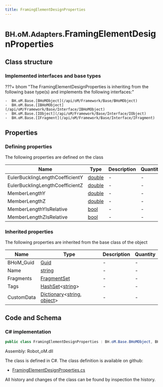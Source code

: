 ```yaml
---
title: FramingElementDesignProperties
---
```


# <small>BH.oM.Adapters.</small>**FramingElementDesignProperties**



## Class structure

### Implemented interfaces and base types

???+ bhom "The FramingElementDesignProperties is inheriting from the following base type(s) and implements the following interfaces:"

    -  BH.oM.Base.[BHoMObject](/api/oM/Framework/Base/BHoMObject)
    -  BH.oM.Base.[IBHoMObject](/api/oM/Framework/Base/Interface/IBHoMObject)
    -  BH.oM.Base.[IObject](/api/oM/Framework/Base/Interface/IObject)
    -  BH.oM.Base.[IFragment](/api/oM/Framework/Base/Interface/IFragment)


## Properties



### Defining properties

The following properties are defined on the class

| Name             | Type             | Description      | Quantity         |
|------------------|------------------|------------------|------------------|
| EulerBucklingLengthCoefficientY | [double](https://learn.microsoft.com/en-us/dotnet/api/System.Double?view=netstandard-2.0) | - | - |
| EulerBucklingLengthCoefficientZ | [double](https://learn.microsoft.com/en-us/dotnet/api/System.Double?view=netstandard-2.0) | - | - |
| MemberLengthY | [double](https://learn.microsoft.com/en-us/dotnet/api/System.Double?view=netstandard-2.0) | - | - |
| MemberLengthZ | [double](https://learn.microsoft.com/en-us/dotnet/api/System.Double?view=netstandard-2.0) | - | - |
| MemberLengthYIsRelative | [bool](https://learn.microsoft.com/en-us/dotnet/api/System.Boolean?view=netstandard-2.0) | - | - |
| MemberLengthZIsRelative | [bool](https://learn.microsoft.com/en-us/dotnet/api/System.Boolean?view=netstandard-2.0) | - | - |


### Inherited properties
The following properties are inherited from the base class of the object

| Name             | Type             | Description      | Quantity         |
|------------------|------------------|------------------|------------------|
| BHoM_Guid | [Guid](https://learn.microsoft.com/en-us/dotnet/api/System.Guid?view=netstandard-2.0) | - | - |
| Name | [string](https://learn.microsoft.com/en-us/dotnet/api/System.String?view=netstandard-2.0) | - | - |
| Fragments | [FragmentSet](/api/oM/Framework/Base/FragmentSet) | - | - |
| Tags | [HashSet](https://learn.microsoft.com/en-us/dotnet/api/System.Collections.Generic.HashSet-1?view=netstandard-2.0)&lt;[string](https://learn.microsoft.com/en-us/dotnet/api/System.String?view=netstandard-2.0)&gt; | - | - |
| CustomData | [Dictionary](https://learn.microsoft.com/en-us/dotnet/api/System.Collections.Generic.Dictionary-2?view=netstandard-2.0)&lt;[string](https://learn.microsoft.com/en-us/dotnet/api/System.String?view=netstandard-2.0), [object](https://learn.microsoft.com/en-us/dotnet/api/System.Object?view=netstandard-2.0)&gt; | - | - |


## Code and Schema

### C# implementation

``` C# title="C#"
public class FramingElementDesignProperties : BH.oM.Base.BHoMObject, BH.oM.Base.IBHoMObject, BH.oM.Base.IObject, BH.oM.Base.IFragment
```

Assembly: Robot_oM.dll

The class is defined in C#. The class definition is available on github:

- [FramingElementDesignProperties.cs](https://github.com/BHoM/Robot_Toolkit/blob/develop/Robot_oM/Structural\Properties\FramingElementDesignProperties.cs)

All history and changes of the class can be found by inspection the history.
